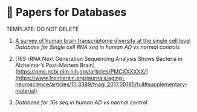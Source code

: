 # 📑 Papers for Databases

TEMPLATE: DO NOT DELETE

1. [A survey of human brain transcriptome diversity at the single cell level](https://www.pnas.org/doi/full/10.1073/pnas.1507125112)  
   *Database for Single cell RNA seq in human AD vs normal controls*

2. [16S rRNA Next Generation Sequencing Analysis Shows Bacteria in Alzheimer’s Post-Mortem Brain](https://pmc.ncbi.nlm.nih.gov/articles/PMCXXXXXX/](https://www.frontiersin.org/journals/aging-neuroscience/articles/10.3389/fnagi.2017.00195/full#supplementary-material)
3.   
   *Database for 16s seq in human AD vs normal control.*

   
